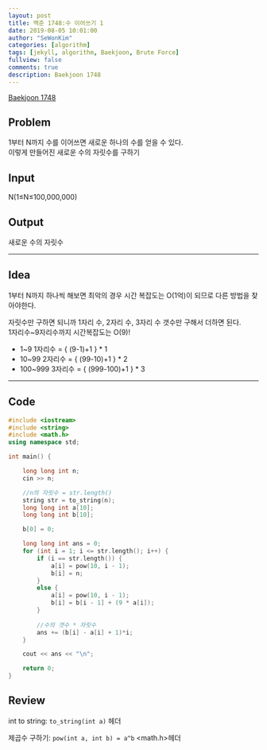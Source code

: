 ```yaml
---
layout: post
title: 백준 1748:수 이어쓰기 1
date: 2019-08-05 10:01:00
author: "SeWonKim"
categories: [algorithm]
tags: [jekyll, algorithm, Baekjoon, Brute Force]
fullview: false
comments: true
description: Baekjoon 1748
---
```


[Baekjoon 1748](https://www.acmicpc.net/problem/1748)         


## Problem
1부터 N까지 수를 이어쓰면 새로운 하나의 수를 얻을 수 있다.    
이렇게 만들어진 새로운 수의 자릿수를 구하기


## Input
N(1≤N≤100,000,000)


## Output
새로운 수의 자릿수




------


## Idea
1부터 N까지 하나씩 해보면 최악의 경우 시간 복잡도는 O(1억)이 되므로 다른 방법을 찾아야한다.

자릿수만 구하면 되니까 1자리 수, 2자리 수, 3자리 수 갯수만 구해서 더하면 된다.    
1자리수~9자리수까지 시간복잡도는 O(9)!

* 1~9 1자리수 = { (9-1)+1 } * 1
* 10~99 2자리수 = { (99-10)+1 } * 2 
* 100~999 3자리수 = { (999-100)+1 } * 3 



------



## Code
```cpp
#include <iostream>
#include <string>
#include <math.h>
using namespace std;

int main() {

	long long int n;
	cin >> n; 

	//n의 자릿수 = str.length()
	string str = to_string(n);
	long long int a[10];
	long long int b[10];

	b[0] = 0;

	long long int ans = 0;
	for (int i = 1; i <= str.length(); i++) {
		if (i == str.length()) {
			a[i] = pow(10, i - 1);
			b[i] = n;
		}
		else {
			a[i] = pow(10, i - 1);
			b[i] = b[i - 1] + (9 * a[i]);
		}
		
		//수의 갯수 * 자릿수
		ans += (b[i] - a[i] + 1)*i;
	}

	cout << ans << "\n";

	return 0;
}
```



## Review
  int to string: `to_string(int a)` <string>헤더

  제곱수 구하기: `pow(int a, int b) = a^b` <math.h>헤더

